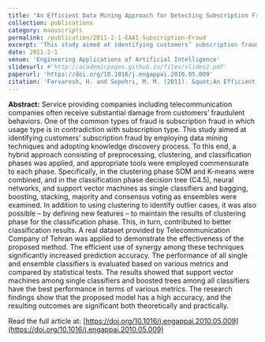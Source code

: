 ```yaml
---
title: "An Efficient Data Mining Approach for Detecting Subscription Fraud in Telecommunication"
collection: publications
category: manuscripts
permalink: /publication/2011-2-1-EAAI-Subscription-Fraud
excerpt: 'This study aimed at identifying customers’ subscription fraud by employing data mining techniques and adopting knowledge discovery process.'
date: 2011-2-1
venue: 'Engineering Applications of Artificial Intelligence'
slidesurl: #'http://academicpages.github.io/files/slides2.pdf'
paperurl: 'https://doi.org/10.1016/j.engappai.2010.05.009'
citation: 'Farvaresh, H. and Sepehri, M. M. (2011). &quot;An Efficient Data Mining Approach for Detecting Subscription Fraud in Telecommunication&quot; <i>Engineering Applications of Artificial Intelligence</i>. 24(1), 182–194.'
---
```


**Abstract:** Service providing companies including telecommunication companies often receive substantial damage from customers’ fraudulent behaviors. One of the common types of fraud is subscription fraud in which usage type is in contradiction with subscription type. This study aimed at identifying customers’ subscription fraud by employing data mining techniques and adopting knowledge discovery process. To this end, a hybrid approach consisting of preprocessing, clustering, and classification phases was applied, and appropriate tools were employed commensurate to each phase. Specifically, in the clustering phase SOM and K-means were combined, and in the classification phase decision tree (C4.5), neural networks, and support vector machines as single classifiers and bagging, boosting, stacking, majority and consensus voting as ensembles were examined. In addition to using clustering to identify outlier cases, it was also possible – by defining new features – to maintain the results of clustering phase for the classification phase. This, in turn, contributed to better classification results. A real dataset provided by Telecommunication Company of Tehran was applied to demonstrate the effectiveness of the proposed method. The efficient use of synergy among these techniques significantly increased prediction accuracy. The performance of all single and ensemble classifiers is evaluated based on various metrics and compared by statistical tests. The results showed that support vector machines among single classifiers and boosted trees among all classifiers have the best performance in terms of various metrics. The research findings show that the proposed model has a high accuracy, and the resulting outcomes are significant both theoretically and practically.

Read the full article at: [https://doi.org/10.1016/j.engappai.2010.05.009](https://doi.org/10.1016/j.engappai.2010.05.009)
